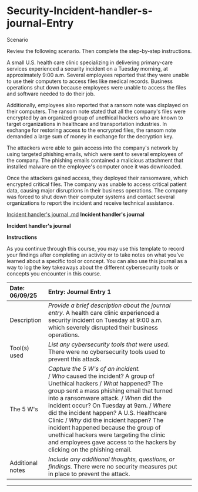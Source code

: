 # Security-Incident-handler-s-journal-Entry

Scenario

Review the following scenario. Then complete the step-by-step instructions.

A small U.S. health care clinic specializing in delivering primary-care services experienced a security incident on a Tuesday morning, at approximately 9:00 a.m. Several employees reported that they were unable to use their computers to access files like medical records. Business operations shut down because employees were unable to access the files and software needed to do their job.

Additionally, employees also reported that a ransom note was displayed on their computers. The ransom note stated that all the company's files were encrypted by an organized group of unethical hackers who are known to target organizations in healthcare and transportation industries. In exchange for restoring access to the encrypted files, the ransom note demanded a large sum of money in exchange for the decryption key. 

The attackers were able to gain access into the company's network by using targeted phishing emails, which were sent to several employees of the company. The phishing emails contained a malicious attachment that installed malware on the employee's computer once it was downloaded.

Once the attackers gained access, they deployed their ransomware, which encrypted critical files. The company was unable to access critical patient data, causing major disruptions in their business operations. The company was forced to shut down their computer systems and contact several organizations to report the incident and receive technical assistance.


[Incident handler's journal .md](https://github.com/user-attachments/files/20888883/Incident.handler.s.journal.md)
**Incident handler's journal**

**Incident handler's journal**

**Instructions**

As you continue through this course, you may use this template to record your findings after completing an activity or to take notes on what you've learned about a specific tool or concept. You can also use this journal as a way to log the key takeaways about the different cybersecurity tools or concepts you encounter in this course.

| Date:  06/09/25 | Entry: Journal Entry 1  |  |  |
| :---- | :---- | ----- | ----- |
| Description | *Provide a brief description about the journal entry.*  A health care clinic experienced a security incident on Tuesday at 9:00 a.m. which severely disrupted their business operations. |  |  |
| Tool(s) used | *List any cybersecurity tools that were used.* There were no cybersecurity tools used to prevent this attack. |  |  |
| The 5 W's  | *Capture the 5 W's of an incident.* <div> / *Who* caused the incident?  A group of Unethical hackers / *What* happened? The group sent a mass phishing email that turned into a ransomware attack. / *When* did the incident occur? On Tuesday at 9am. / *Where* did the incident happen? A U.S. Healthcare Clinic / *Why* did the incident happen? The incident happened because the group of unethical hackers were targeting the clinic and employees gave access to the hackers by clicking on the phishing email. </div> |  |  |
| Additional notes | *Include any additional thoughts, questions, or findings.* There were no security measures put in place to prevent the attack.  |  |  |

---


